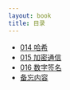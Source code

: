 ```yaml
---
layout: book
title: 目录
---
```


- [014 哈希](014_hash.html)
- [015 加密通信](015_crypto.html)
- [016 数字签名](016_digi_sig.html)
- [备忘内容](tmp.html)